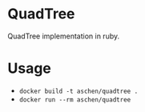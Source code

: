# QuadTree

QuadTree implementation in ruby.

# Usage

  - ```docker build -t aschen/quadtree .```
  - ```docker run --rm aschen/quadtree```

